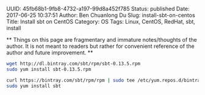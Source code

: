 UUID: 45fb68b1-9fb8-4732-a197-99d8a452f785
Status: published
Date: 2017-06-25 10:37:51
Author: Ben Chuanlong Du
Slug: install-sbt-on-centos
Title: Install sbt on CentOS
Category: OS
Tags: Linux, CentOS, RedHat, sbt, install

**
Things on this page are
fragmentary and immature notes/thoughts of the author.
It is not meant to readers
but rather for convenient reference of the author and future improvement.
**

```sh
wget http://dl.bintray.com/sbt/rpm/sbt-0.13.5.rpm
sudo yum install sbt-0.13.5.rpm
```

```sh
curl https://bintray.com/sbt/rpm/rpm | sudo tee /etc/yum.repos.d/bintray-sbt-rpm.repo
sudo yum install sbt
```
